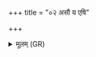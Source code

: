 +++
title = "०२ असौ य एषि"

+++
<details><summary>मूलम् (GR)</summary>

असौ य एषि वीरको  
गृहंगृहं विचाकशत् ।  
इमं जम्भसुतं पिब  
धानावन्तं करम्भिणम्  
अपूपवन्तम् उक्थिनम् ॥
</details>